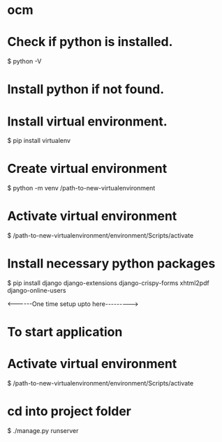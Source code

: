 # ocm


# Check if python is installed.
$ python -V

# Install python if not found.

# Install virtual environment.
$ pip install virtualenv

# Create virtual environment
$ python -m venv /path-to-new-virtualenvironment

# Activate virtual environment
$ /path-to-new-virtualenvironment/environment/Scripts/activate

# Install necessary python packages
$ pip install django django-extensions django-crispy-forms xhtml2pdf django-online-users

<------One time setup upto here--------->

# To start application

# Activate virtual environment
$ /path-to-new-virtualenvironment/environment/Scripts/activate

# cd into project folder
$ ./manage.py runserver


